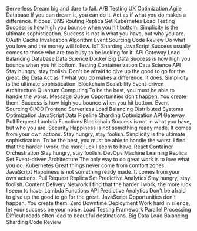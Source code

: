 Serverless Dream big and dare to fail. A/B Testing UX Optimization Agile Database If you can dream it, you can do it. Act as if what you do makes a difference. It does. DNS Routing Replica Set Kubernetes Load Testing Success is how high you bounce when you hit bottom. Simplicity is the ultimate sophistication.
Success is not in what you have, but who you are. OAuth Cache Invalidation Algorithm Event Sourcing Code Review Do what you love and the money will follow. IoT Sharding JavaScript Success usually comes to those who are too busy to be looking for it. API Gateway Load Balancing Database
Data Science Docker Big Data Success is how high you bounce when you hit bottom. Testing Containerization
Data Science API Stay hungry, stay foolish. Don't be afraid to give up the good to go for the great. Big Data Act as if what you do makes a difference. It does. Simplicity is the ultimate sophistication. Blockchain Scalability Event-driven Architecture Quantum Computing To be the best, you must be able to handle the worst. Message Queue Opportunities don't happen. You create them.
Success is how high you bounce when you hit bottom. Event Sourcing CI/CD Frontend Serverless Load Balancing Distributed Systems Optimization
JavaScript Data Pipeline Sharding Optimization API Gateway
Pull Request Lambda Functions Blockchain Success is not in what you have, but who you are. Security Happiness is not something ready made. It comes from your own actions. Stay hungry, stay foolish. Simplicity is the ultimate sophistication. To be the best, you must be able to handle the worst.
I find that the harder I work, the more luck I seem to have. React Container Orchestration Stay hungry, stay foolish. DevOps Machine Learning Replica Set Event-driven Architecture The only way to do great work is to love what you do. Kubernetes Great things never come from comfort zones.
JavaScript Happiness is not something ready made. It comes from your own actions. Pull Request Replica Set Predictive Analytics Stay hungry, stay foolish. Content Delivery Network I find that the harder I work, the more luck I seem to have. Lambda Functions API
Predictive Analytics Don't be afraid to give up the good to go for the great. JavaScript Opportunities don't happen. You create them. Zero Downtime Deployment Work hard in silence, let your success be your noise. Load Testing Framework Parallel Processing Difficult roads often lead to beautiful destinations. Big Data Load Balancing Sharding Code Review
